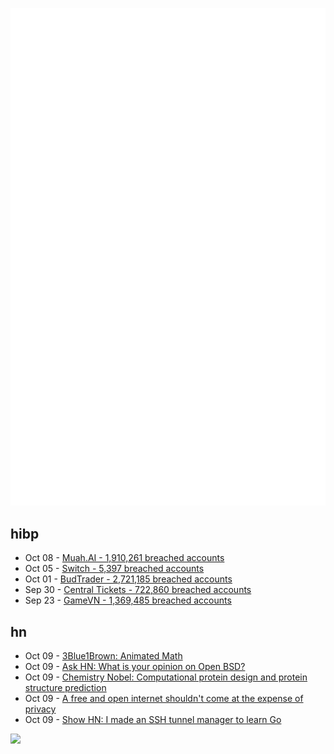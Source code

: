 ![Metrics](https://raw.githubusercontent.com/phixion/phixion/master/metrics.svg)

## hibp

<!--
for https://github.com/phixion/phixion/blob/main/.github/workflows/feeds.yml
-->
<!--START_SECTION:haveibeenpwnd-->
- Oct 08 - [Muah.AI - 1,910,261 breached accounts](https://haveibeenpwned.com/PwnedWebsites#Muah)
- Oct 05 - [Switch - 5,397 breached accounts](https://haveibeenpwned.com/PwnedWebsites#Switch)
- Oct 01 - [BudTrader - 2,721,185 breached accounts](https://haveibeenpwned.com/PwnedWebsites#BudTrader)
- Sep 30 - [Central Tickets - 722,860 breached accounts](https://haveibeenpwned.com/PwnedWebsites#CentralTickets)
- Sep 23 - [GameVN - 1,369,485 breached accounts](https://haveibeenpwned.com/PwnedWebsites#GameVN)
<!--END_SECTION:haveibeenpwnd-->

## hn

<!--
for https://github.com/phixion/phixion/blob/main/.github/workflows/feeds.yml
-->
<!--START_SECTION:hn-->
- Oct 09 - [3Blue1Brown: Animated Math](https://www.3blue1brown.com/)
- Oct 09 - [Ask HN: What is your opinion on Open BSD?](https://news.ycombinator.com/item?id=41786146)
- Oct 09 - [Chemistry Nobel: Computational protein design and protein structure prediction](https://www.nobelprize.org/prizes/chemistry/2024/press-release/)
- Oct 09 - [A free and open internet shouldn't come at the expense of privacy](https://blog.mozilla.org/en/mozilla/digital-advertising-privacy/)
- Oct 09 - [Show HN: I made an SSH tunnel manager to learn Go](https://github.com/alebeck/boring)
<!--END_SECTION:hn-->

<!--
for https://yhype.me
-->
![](https://hit.yhype.me/github/profile?user_id=13013670)
